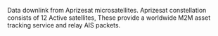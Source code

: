 Data downlink from Aprizesat microsatellites. Aprizesat constellation consists of 12 Active satellites, These provide a worldwide M2M asset tracking service and relay AIS packets.